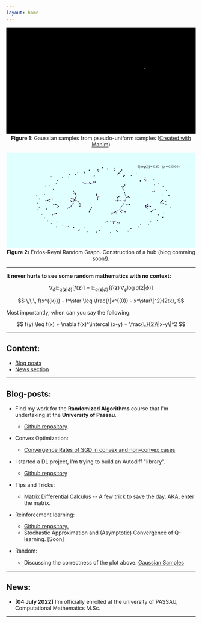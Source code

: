 ```yaml
---
layout: home
---
```




<p align="center">

  <img src="src/GAUSSIAN.gif" alt="Gaussian" style="width: 600px" />
  <br><b>Figure 1:</b> Gaussian samples from pseudo-uniform samples 
  (<a href="https://github.com/3b1b/manim/">Created with Manim</a>)

</p>

<p align="center">
  <img src="src/erdos-reyni.gif" alt="Gaussian" style="width: 600px" />
  <br><b>Figure 2:</b> Erdos-Reyni Random Graph. Construction of a hub (blog comming soon!).
</p>

---
**It never hurts to see some random mathematics with no context:**

$$
\nabla_\phi \mathbb{E}_{q(\mathbf{z}|\phi)}\left[ f(\mathbf{z}) \right] ~=~ \mathbb{E}_{q(\mathbf{z}|\phi)}\,[ f(\mathbf{z})\, \nabla_{\phi} \log q(\mathbf{z}|\phi) ] 
$$

$$
\,\,\, f(x^{(k)}) - f^\star \leq \frac{\|x^{(0)} - x^\star\|^2}{2tk}, 
$$

Most importantly, when can you say the following:

$$
f(y) \leq f(x) + \nabla f(x)^\intercal (x-y) + \frac{L}{2}\|x-y\|^2
$$


---
## Content:
* [Blog posts](#blog-posts)
* [News section](#news)


---
## Blog-posts:

* Find my work for the **Randomized Algorithms** course that I'm undertaking at the **University of Passau**.
  * [Github repository](https://github.com/eigenAyoub/randomised-algorithms). 


* Convex Optimization:
  * [Convergence Rates of SGD in convex and non-convex cases](/blogs/SGD)

* I started a DL project, I'm trying to build an Autodiff "library".
    * [Github repository](https://github.com/eigenAyoub/check-your-gradients)


* Tips and Tricks:
  * [Matrix Differential Calculus](/blogs/enter_the_matrix) -- A few trick to save the day, AKA, enter the matrix.

* Reinforcement learning:
  * [Github repository.](https://github.com/eigenAyoub/reinforcement-learning)
  * Stochastic Approximation and (Asymptotic) Convergence of Q-learning. [Soon]

* Random:
  * Discussing the correctness of the plot above. [Gaussian Samples](/blogs/gaussian_samples)


---
## News:

* **[04 July 2022]** I'm officially enrolled at the university of PASSAU, Computational Mathematics M.Sc.


---
